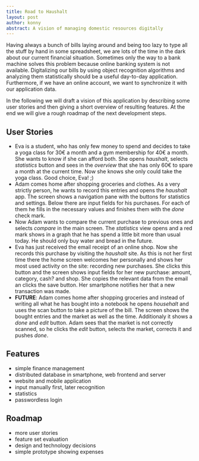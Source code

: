 ```yaml
---
title: Road to Haushalt
layout: post
author: konny
abstract: A vision of managing domestic resources digitally
---
```


Having always a bunch of bills laying around and being too lazy to type all the stuff by hand in some spreadsheet, we are lots of the time in the dark about our current financial situation. Sometimes only the way to a bank machine solves this problem because online banking system is not available. Digitalizing our bills by using object recognition algorithms and analyzing them statistically should be a useful day-to-day application. Furthermore, if we have an online account, we want to synchronize it with our application data. 

In the following we will draft a vision of this application by describing some user stories and then giving a short overview of resulting features. At the end we will give a rough roadmap of the next development steps.

## User Stories
- Eva is a student, who has only few money to spend and decides to take a yoga class for 30€ a month and a gym membership for 40€ a month. She wants to know if she can afford both. She opens *haushalt*, selects *statistics* button and sees in the *overview* that she has only 60€ to spare a month at the current time. Now she knows she only could take the yoga class. Good choice, Eva! ;)
- Adam comes home after shopping groceries and clothes. As a very strictly person, he wants to record this entries and opens the *haushalt* app. The screen shows a navigation pane with the buttons for statistics and settings. Below there are input fields for his purchases. For each of them he fills in the necessary values and finishes them with the *done* check mark.
- Now Adam wants to compare the current purchase to previous ones and selects *compare* in the main screen. The *statistics* view opens and a red mark shows in a graph that he has spend a little bit more than usual today. He should only buy water and bread in the future.
- Eva has just received the email receipt of an online shop. Now she records this purchase by visiting the *haushalt* site. As this is not her first time there the home screen welcomes her personally and shows her most used activity on the site: recording new purchases. She clicks this button and the screen shows input fields for her new purchase: amount, category, cash? and shop. She copies the relevant data from the email an clicks the save button. Her smartphone notifies her that a new transaction was made. 
- **FUTURE**: Adam comes home after shopping groceries and instead of writing all what he has bought into a notebook he opens *househalt* and uses the scan button to take a picture of the bill. The screen shows the bought entries and the market as well as the time. Additionaly it shows a *done* and *edit* button. Adam sees that the market is not correctly scanned, so he clicks the *edit* button, selects the market, corrects it and pushes *done*.

## Features
- simple finance management
- distributed database in smartphone, web frontend and server
- website and mobile application
- input manually first, later recognition
- statistics
- passwordless login

## Roadmap
- more user stories
- feature set evaluation
- design and technology decisions
- simple prototype showing expenses
